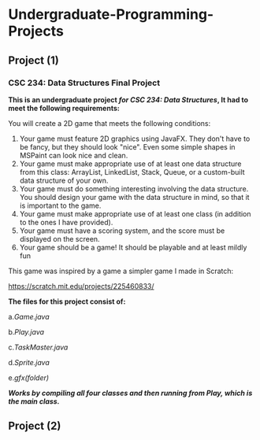 # Undergraduate-Programming-Projects



## Project (1)

### CSC 234: Data Structures Final Project

**This is an undergraduate project _for CSC 234: Data Structures_, It had to meet the following requirements:**

You will create a 2D game that meets the following conditions:

1. Your game must feature 2D graphics using JavaFX. They don't have to be fancy, but they should look "nice". Even some simple shapes in MSPaint can look nice and clean.
2. Your game must make appropriate use of at least one data structure from this class: ArrayList, LinkedList, Stack, Queue, or a custom-built data structure of your own.
3. Your game must do something interesting involving the data structure. You should design your game with the data structure in mind, so that it is important to the game. 
4. Your game must make appropriate use of at least one class (in addition to the ones I have provided).
5. Your game must have a scoring system, and the score must be displayed on the screen.
6. Your game should be a game! It should be playable and at least mildly fun

This game was inspired by a game a simpler game I made in Scratch:

https://scratch.mit.edu/projects/225460833/

**The files for this project consist of:**

  a.*Game.java*
  
  b.*Play.java*
  
  c.*TaskMaster.java*
  
  d.*Sprite.java*
  
  e.*gfx(folder)*

**_Works by compiling all four classes and then running from Play, which is the main class._**

## Project (2) 
